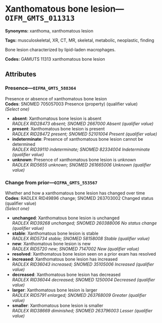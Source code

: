 # Xanthomatous bone lesion—`OIFM_GMTS_011313`

**Synonyms:** xanthoma, xanthomatous lesion

**Tags:** musculoskeletal, XR, CT, MR, skeletal, metabolic, neoplastic, finding

Bone lesion characterized by lipid-laden macrophages.

**Codes:** GAMUTS 11313 xanthomatous bone lesion

## Attributes

### Presence—`OIFMA_GMTS_588364`

Presence or absence of xanthomatous bone lesion  
**Codes**: SNOMED 705057003 Presence (property) (qualifier value)  
*(Select one)*

- **absent**: Xanthomatous bone lesion is absent  
_RADLEX RID28473 absent; SNOMED 2667000 Absent (qualifier value)_
- **present**: Xanthomatous bone lesion is present  
_RADLEX RID28472 present; SNOMED 52101004 Present (qualifier value)_
- **indeterminate**: Presence of xanthomatous bone lesion cannot be determined  
_RADLEX RID39110 indeterminate; SNOMED 82334004 Indeterminate (qualifier value)_
- **unknown**: Presence of xanthomatous bone lesion is unknown  
_RADLEX RID5655 unknown; SNOMED 261665006 Unknown (qualifier value)_

### Change from prior—`OIFMA_GMTS_553567`

Whether and how a xanthomatous bone lesion has changed over time  
**Codes**: RADLEX RID49896 change; SNOMED 263703002 Changed status (qualifier value)  
*(Select one)*

- **unchanged**: Xanthomatous bone lesion is unchanged  
_RADLEX RID39268 unchanged; SNOMED 260388006 No status change (qualifier value)_
- **stable**: Xanthomatous bone lesion is stable  
_RADLEX RID5734 stable; SNOMED 58158008 Stable (qualifier value)_
- **new**: Xanthomatous bone lesion is new  
_RADLEX RID5720 new; SNOMED 7147002 New (qualifier value)_
- **resolved**: Xanthomatous bone lesion seen on a prior exam has resolved  
- **increased**: Xanthomatous bone lesion has increased  
_RADLEX RID36043 increased; SNOMED 35105006 Increased (qualifier value)_
- **decreased**: Xanthomatous bone lesion has decreased  
_RADLEX RID36044 decreased; SNOMED 1250004 Decreased (qualifier value)_
- **larger**: Xanthomatous bone lesion is larger  
_RADLEX RID5791 enlarged; SNOMED 263768009 Greater (qualifier value)_
- **smaller**: Xanthomatous bone lesion is smaller  
_RADLEX RID38669 diminished; SNOMED 263796003 Lesser (qualifier value)_